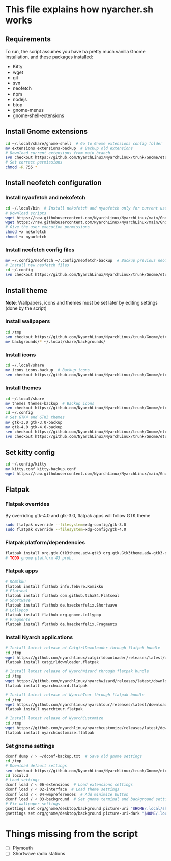 # This file explains how nyarcher.sh works

## Requirements
To run, the script assumes you have ha pretty much vanilla Gnome installation, and these packages installed:
- Kitty
- wget
- git
- svn
- neofetch
- npm
- nodejs
- btop
- gnome-menus
- gnome-shell-extensions


## Install Gnome extensions
```bash
cd ~/.local/share/gnome-shell  # Go to Gnome extensions config folder 
mv extensions extensions-backup  # Backup old extensions 
# Download current extensions from main branch
svn checkout https://github.com/NyarchLinux/NyarchLinux/trunk/Gnome/etc/skel/.local/share/gnome-shell/extensions
# Set correct permissions
chmod -R 755 *
```
## Install neofetch configuration
### Install nyaofetch and nekofetch
```bash
cd ~/.local/bin  # Install nekofetch and nyaofetch only for current user
# Download scripts
wget https://raw.githubusercontent.com/NyarchLinux/NyarchLinux/main/Gnome/usr/local/bin/nekofetch
wget https://raw.githubusercontent.com/NyarchLinux/NyarchLinux/main/Gnome/usr/local/bin/nyaofetch
# Give the user execution permissions
chmod +x nekofetch
chmod +x nyaofetch
```
### Install neofetch config files
```bash
mv ~/.config/neofetch ~/.config/neofetch-backup  # Backup previous neofetch
# Install new neofetch files
cd ~/.config
svn checkout https://github.com/NyarchLinux/NyarchLinux/trunk/Gnome/etc/skel/.config/neofetch
```
## Install theme
**Note**: Wallpapers, icons and themes must be set later by editing settings (done by the script)
### Install wallpapers
```bash
cd /tmp
svn checkout https://github.com/NyarchLinux/NyarchLinux/trunk/Gnome/etc/skel/.local/share/backgrounds
mv backgrounds/* ~/.local/share/backgrounds/
```
### Install icons
```bash
cd ~/.local/share
mv icons icons-backup  # Backup icons
svn checkout https://github.com/NyarchLinux/NyarchLinux/trunk/Gnome/etc/skel/.local/share/icons
```
### Install themes
```bash
cd ~/.local/share
mv themes themes-backup  # Backup icons
svn checkout https://github.com/NyarchLinux/NyarchLinux/trunk/Gnome/etc/skel/.local/share/themes
cd ~/.config
# Set GTK4 and GTK3 themes
mv gtk-3.0 gtk-3.0-backup
mv gtk-4.0 gtk-4.0-backup
svn checkout https://github.com/NyarchLinux/NyarchLinux/trunk/Gnome/etc/skel/.config/gtk-3.0
svn checkout https://github.com/NyarchLinux/NyarchLinux/trunk/Gnome/etc/skel/.config/gtk-4.0
```
## Set kitty config
```bash
cd ~/.config/kitty
mv kitty.conf kitty-backup.conf
wget https://raw.githubusercontent.com/NyarchLinux/NyarchLinux/main/Gnome/etc/skel/.config/kitty/kitty.conf
```
## Flatpak
### Flatpak overrides
By overriding gtk-4.0 and gtk-3.0, flatpak apps will follow GTK theme
```bash
sudo flatpak override --filesystem=xdg-config/gtk-3.0
sudo flatpak override --filesystem=xdg-config/gtk-4.0
```
### Flatpak platform/dependencies
```bash
flatpak install org.gtk.Gtk3theme.adw-gtk3 org.gtk.Gtk3theme.adw-gtk3-dark
# TODO gnome platform 43 prob.
```
### Flatpak apps
```bash
# Komikku
flatpak install flathub info.febvre.Komikku
# Flatseal
flatpak install flathub com.github.tchx84.Flatseal
# Shortwave
flatpak install flathub de.haeckerfelix.Shortwave
# Lollypop
flatpak install flathub org.gnome.Lollypop
# Fragments
flatpak install flathub de.haeckerfelix.Fragments
```
### Install Nyarch applications
```bash
# Install latest release of CatgirlDownloader through flatpak bundle
cd /tmp
wget https://github.com/nyarchlinux/catgirldownloader/releases/latest/download/catgirldownloader.flatpak 
flatpak install catgirldownloader.flatpak

# Install latest release of NyarchWizard through flatpak bundle
cd /tmp
wget https://github.com/nyarchlinux/nyarchwizard/releases/latest/download/nyarchwizard.flatpak 
flatpak install nyarchwizard.flatpak

# Install latest release of NyarchTour through flatpak bundle
cd /tmp
wget https://github.com/nyarchlinux/nyarchtour/releases/latest/download/nyarchtour.flatpak 
flatpak install nyarchtour.flatpak

# Install latest release of NyarchCustomize
cd /tmp
wget https://github.com/nyarchlinux/nyarchcustomize/releases/latest/download/nyarchcustomize.flatpak 
flatpak install nyarchcustomize.flatpak
```
### Set gnome settings
```bash
dconf dump / > ~/dconf-backup.txt  # Save old gnome settings
cd /tmp
# Download default settings
svn checkout https://github.com/NyarchLinux/NyarchLinux/trunk/Gnome/etc/dconf/db/local.d
cd local.d
# Load settings
dconf load / < 06-extensions  # Load extensions settings
dconf load / < 02-interface  # Load theme settings
dconf load / < 04-wmpreferences  # Add minimize button
dconf load / < 03-background  # Set gnome terminal and background settings
# Fix wallpaper settings
gsettings set org/gnome/desktop/background picture-uri "$HOME/.local/share/backgrounds/default.png"
gsettings set org/gnome/desktop/background picture-uri-dark "$HOME/.local/share/backgrounds/default.png"
```


# Things missing from the script
- [ ] Plymouth
- [ ] Shortwave radio stations
